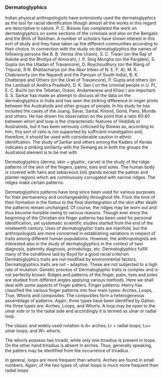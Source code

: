 ### Dermatoglyphics

Indian physical anthropologists have extensively used the dermatoglyphics as the tool for racial identification though almost all the works in this regard are descriptive in nature. P. C. Biswas has completed the work on dermatoglyphics on some sections of the criminals and also on the Bengalis and the Bhils of Raisthan. A number of scholars have shown interest in this sort of study and they have taken up the different communities according to their choice. In connection with the study on dermatoglyphics the names of following persons like B. B. Verma (the Uraon), S. C. Tiwari (on the Raji of Askote and the Bhotiya of Almorah), I. P. Sing Mongha (on the Panjabis), S. Gupta (on the Ulladan of Travancore), D. Roychoudhury (on the Riang of Tripura), R N. Bhattacharya (on the Abor tribes of N. E. F. A), M. R. Chakravorty  (on the Nayandi and the Paniyan of South India), B. K. Chatterjee and Others (on the Urali of Travancore), P. Gupta and others (on the Lambadi of Andhra Pradesh), D. K. Sen ( on the criminal people in U. P), E. C. Buchi (on the Tebetan, Oraon, Andamanese and Khasi ) are important. S. S. Sarkar has made an attempt to discuss all the data on the dermatoglyphics in India and has seen the striking difference in ringer prints between the Australoids and other groups of people. In his study he has included the cases of the Juang, Savar, Santal, Khond, Gond, Pano, Munda and others. He has drawn his observation on the point that a ratio 60:40 between whorl and loop is the characteristic features of Veddids or Australoids, but it has been seriously criticised by Biswas as, according to him, this sort of ratio is not supported by sufficient investigation and, therefore, it should be used with considerable caution in ethnic identifcation. The study of Sarkar and others among the Kadars of Kerala indicates a striking similarity with the Semang as in both the groups the Australoid element is to be met with

Dermatoglyphics (derma, skin + glyphic, carve) is the study of the ridge patterns of the skin of the fingers, palms, toes and soles. The human body is covered with hairs and sebaceous (oil) glands except the palmar and planter regions which are continuously corrugated with narrow ridges. The ridges make certain patterns.


Dermatoglyphics patterns have long since been used for various purposes for their permanency and unchangeability throughout life. From the time of their formation in the foetus to the final disintegration of the skin after death the patterns remain unchanged. Of course, the ridges may be worn out and thus become invisible owing to various reasons. Though ever since the beginning of the Christian era finger patterns has been used for personal identification, yet systematic scientific studies started from the end of the nineteenth century. Uses of dermatoglyphic traits are manifold, but the anthropologists are more concerned in establishing variations in respect of traits among different human populations. However, the anthropologists are interested also in the study of dermatoglyphics in the context of twin diagnosis, paternity diagnosis, primatology, etc. Dermatoglyphics fulfill many of the conditions laid by Boyd for a good racial criterion. Dermatoglyphics traits are not modified by environmental factors. Dermatoglyphics traits are not – adaptive. These are not subjected to a high rate of mutation. Genetic process of Dermatoglyphic traits is complex and is not perfectly known. Ridges and patterns of the finger, palm, toes and soles are studied from different angles applying various methods. Here we shall deal with some aspects of finger patters. Finger patterns: Henry has classified the various finger patterns into four main types: Arches, Loops, True, Whorls and composites. The composites form a heterogeneous assemblage of patterns. Again, three types have been identified by Galton. His three types are: Arches, Loops, and Whorls. A loop may be open to the ulnar side or to the radial side and accordingly it is termed as ulnar or radial loop.
 

The classic and widely used notation is A= arches; Lr = radial loops; Lu= ulnar loops; and W= whorls. 

 
The whorls possess two triradii, while only one triradius is present in loops. On the other hand triradius is absent in arches. Thus, generally speaking, the patters may be identified from the occurrence of triradius. 



 In general, loops are more frequent than whorls. Arches are found in small numbers. Again, of the two types of, ulnar loops is much more frequent than radial loops
